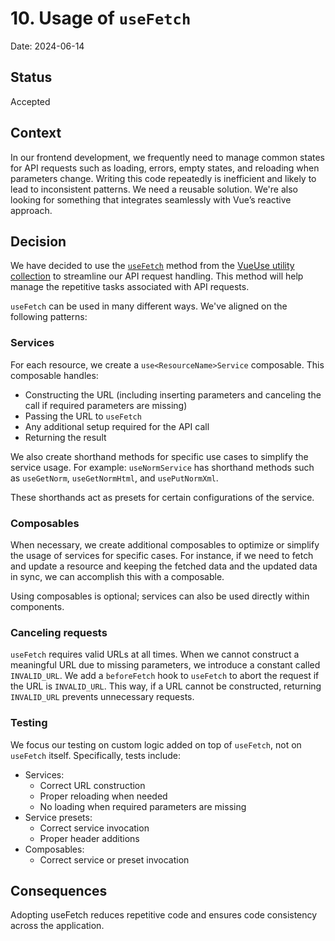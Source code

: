 # 10. Usage of `useFetch`

Date: 2024-06-14

## Status

Accepted

## Context

In our frontend development, we frequently need to manage common states for API requests such as loading, errors, empty states, and reloading when parameters change. Writing this code repeatedly is inefficient and likely to lead to inconsistent patterns. We need a reusable solution. We're also looking for something that integrates seamlessly with Vue’s reactive approach.

## Decision

We have decided to use the [`useFetch`](https://vueuse.org/core/useFetch/#usefetch) method from the [VueUse utility collection](https://vueuse.org/) to streamline our API request handling. This method will help manage the repetitive tasks associated with API requests.

`useFetch` can be used in many different ways. We've aligned on the following patterns:

### Services

For each resource, we create a `use<ResourceName>Service` composable. This composable handles:

- Constructing the URL (including inserting parameters and canceling the call if required parameters are missing)
- Passing the URL to `useFetch`
- Any additional setup required for the API call
- Returning the result

We also create shorthand methods for specific use cases to simplify the service usage. For example: `useNormService` has shorthand methods such as `useGetNorm`, `useGetNormHtml`, and `usePutNormXml`.

These shorthands act as presets for certain configurations of the service.

### Composables

When necessary, we create additional composables to optimize or simplify the usage of services for specific cases. For instance, if we need to fetch and update a resource and keeping the fetched data and the updated data in sync, we can accomplish this with a composable.

Using composables is optional; services can also be used directly within components.

### Canceling requests

`useFetch` requires valid URLs at all times. When we cannot construct a meaningful URL due to missing parameters, we introduce a constant called `INVALID_URL`. We add a `beforeFetch` hook to `useFetch` to abort the request if the URL is `INVALID_URL`. This way, if a URL cannot be constructed, returning `INVALID_URL` prevents unnecessary requests.

### Testing

We focus our testing on custom logic added on top of `useFetch`, not on `useFetch` itself. Specifically, tests include:

- Services:
  - Correct URL construction
  - Proper reloading when needed
  - No loading when required parameters are missing
- Service presets:
  - Correct service invocation
  - Proper header additions
- Composables:
  - Correct service or preset invocation

## Consequences

Adopting useFetch reduces repetitive code and ensures code consistency across the application.
